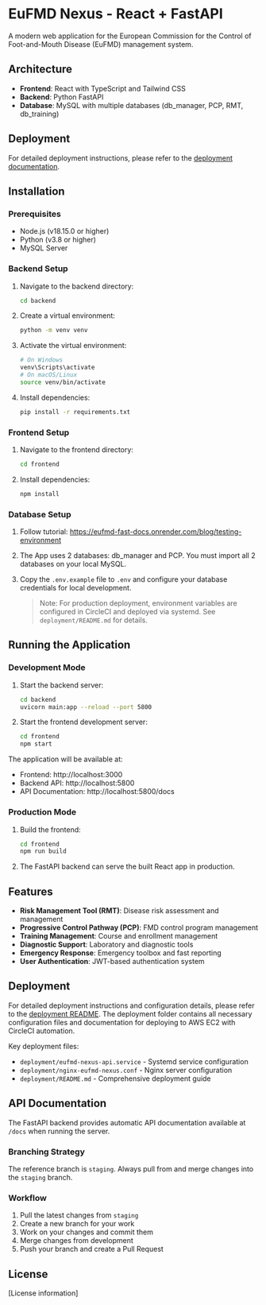 # EuFMD Nexus - React + FastAPI

A modern web application for the European Commission for the Control of Foot-and-Mouth Disease (EuFMD) management system.

## Architecture

- **Frontend**: React with TypeScript and Tailwind CSS
- **Backend**: Python FastAPI
- **Database**: MySQL with multiple databases (db_manager, PCP, RMT, db_training)

## Deployment

For detailed deployment instructions, please refer to the [deployment documentation](./deployment/README.md).

## Installation

### Prerequisites

- Node.js (v18.15.0 or higher)
- Python (v3.8 or higher)
- MySQL Server

### Backend Setup

1. Navigate to the backend directory:
   ```bash
   cd backend
   ```

2. Create a virtual environment:
   ```bash
   python -m venv venv
   ```

3. Activate the virtual environment:
   ```bash
   # On Windows
   venv\Scripts\activate
   # On macOS/Linux
   source venv/bin/activate
   ```

4. Install dependencies:
   ```bash
   pip install -r requirements.txt
   ```

### Frontend Setup

1. Navigate to the frontend directory:
   ```bash
   cd frontend
   ```

2. Install dependencies:
   ```bash
   npm install
   ```

### Database Setup

1. Follow tutorial: https://eufmd-fast-docs.onrender.com/blog/testing-environment

2. The App uses 2 databases: db_manager and PCP. You must import all 2 databases on your local MySQL.

3. Copy the `.env.example` file to `.env` and configure your database credentials for local development. 
   > Note: For production deployment, environment variables are configured in CircleCI and deployed via systemd. See `deployment/README.md` for details.

## Running the Application

### Development Mode

1. Start the backend server:
   ```bash
   cd backend
   uvicorn main:app --reload --port 5800
   ```

2. Start the frontend development server:
   ```bash
   cd frontend
   npm start
   ```

The application will be available at:
- Frontend: http://localhost:3000
- Backend API: http://localhost:5800
- API Documentation: http://localhost:5800/docs

### Production Mode

1. Build the frontend:
   ```bash
   cd frontend
   npm run build
   ```

2. The FastAPI backend can serve the built React app in production.

## Features

- **Risk Management Tool (RMT)**: Disease risk assessment and management
- **Progressive Control Pathway (PCP)**: FMD control program management
- **Training Management**: Course and enrollment management
- **Diagnostic Support**: Laboratory and diagnostic tools
- **Emergency Response**: Emergency toolbox and fast reporting
- **User Authentication**: JWT-based authentication system

## Deployment

For detailed deployment instructions and configuration details, please refer to the [deployment README](deployment/README.md). The deployment folder contains all necessary configuration files and documentation for deploying to AWS EC2 with CircleCI automation.

Key deployment files:
- `deployment/eufmd-nexus-api.service` - Systemd service configuration
- `deployment/nginx-eufmd-nexus.conf` - Nginx server configuration
- `deployment/README.md` - Comprehensive deployment guide

## API Documentation

The FastAPI backend provides automatic API documentation available at `/docs` when running the server.



### Branching Strategy

The reference branch is `staging`. Always pull from and merge changes into the `staging` branch.

### Workflow

1. Pull the latest changes from `staging`
2. Create a new branch for your work
3. Work on your changes and commit them
4. Merge changes from development
5. Push your branch and create a Pull Request

## License

[License information]
